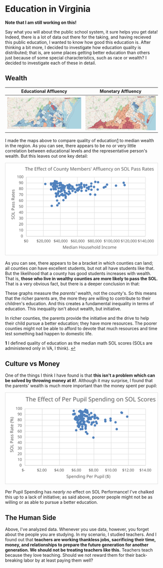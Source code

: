 # Education in Virginia

**Note that I am still working on this!**


Say what you will about the public school system, it sure helps you get data! Indeed, there is a lot
of data out there for the taking, and having recieved this public education, I wanted to know how good
this education is. After thinking a bit more, I decided to investigate how education quality is
distributed; that is, are some places getting better education than others just because of some
special characteristics, such as race or wealth? I decided to investigate each of these in detail.

## Wealth

| Educational Affluency                          | Monetary Affluency                            |
|:----------------------------------------------:|:---------------------------------------------:|
| [![Fig3.png](Fig3.png)](va-edu-map.html)       | [![Fig4.png](Fig4.png)](va-wealth-map.html)   |

I made the maps above to compare quality of education<a id='a1'><sup>[1](#f1)</sup></a> to median wealth in the region. As you can see,
there appears to be no or very little correlation between educational levels and the representative
person's wealth. But this leaves out one key detail:

![Fig5.svg](Fig5.svg)

As you can see, there appears to be a bracket in which counties can land; all counties *can* have
excellent students, but not all have students like that. But the likelihood that a county has good
students increases with wealth. That is, **those who live in wealthy counties are more likely
to pass the SOL**. That is a very obvious fact, but there is a deeper conclusion in that:

These graphs measure the *parents'* wealth, not the county's. So this means that the richer parents
are, the more they are willing to contribute to their children's education. And this creates a
fundamental inequality in terms of education. This inequality isn't about wealth, but initiative.

In richer counties, the parents provide the initiative and the drive to help their child pursue a better
education; they have more resources. The poorer counties might not be able to afford to devote
that much resources and time lest something bad happen to domestic life.

<b id='f1'>1</b> I defined quality of education as the median math SOL scores (SOLs are administered
only in VA, I think). [↩](#a1)

## Culture vs Money

One of the things I think I have found is that **this isn't a problem which can be solved by
throwing money at it!**. Although it may surprise, I found that the parents' wealth is much
more important than the money spent per pupil:

![Fig7.svg](Fig7.svg)

Per Pupil Spending has *nearly no* effect on SOL Performance! I've chalked this up to a lack
of initiative; as said above, poorer people might not be as willing or as able to pursue a better
education. 

## The Human Side

Above, I've analyzed data. Whenever you use data, however, you forget about the people you are studying.
In my scenario, I studied teachers. And I found out that **teachers are working thankless jobs, sacrificing
their time, money, and relationships to prepare the future generation for another generation. We should not
be treating teachers like this.** Teachers teach because they love teaching. Should we not reward them for their
back-breaking labor by at least paying them well?
